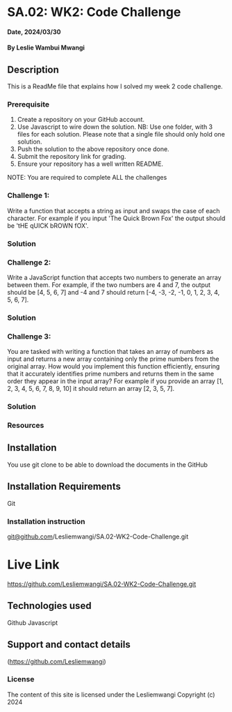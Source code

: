 # SA.02: WK2: Code Challenge

#### Date, 2024/03/30

#### By Leslie Wambui Mwangi

## Description
This is a ReadMe file that explains how I solved my week 2 code challenge.

### Prerequisite
1. Create a repository on your GitHub account.
2. Use Javascript to wire down the solution.
NB: Use one folder, with 3 files for each solution. Please note that a single file should only hold one solution.
3. Push the solution to the above repository once done.
4. Submit the repository link for grading.
5. Ensure your repository has a well written README. 

NOTE: You are required to complete ALL the challenges
### Challenge 1: 
Write a function that accepts a string as input and swaps the case of each character. For example if you input 'The Quick Brown Fox' the output should be 'tHE qUICK bROWN fOX'.

### Solution

### Challenge 2: 
Write a JavaScript function that accepts two numbers to generate an array between them. For example, if the two numbers are 4 and 7, the output should be [4, 5, 6, 7] and -4 and 7 should return [-4, -3, -2, -1, 0, 1, 2, 3, 4, 5, 6, 7].

### Solution

### Challenge 3:
You are tasked with writing a function that takes an array of numbers as input and returns a new array containing only the prime numbers from the original array. How would you implement this function efficiently, ensuring that it accurately identifies prime numbers and returns them in the same order they appear in the input array? For example if you provide an array [1, 2, 3, 4, 5, 6, 7, 8, 9, 10] it should return an array [2, 3, 5, 7].

### Solution

### Resources


## Installation
You use git clone to be able to download the documents in the GitHub

## Installation Requirements
Git

### Installation instruction
git@github.com/Lesliemwangi/SA.02-WK2-Code-Challenge.git

# Live Link
https://github.com/Lesliemwangi/SA.02-WK2-Code-Challenge.git

## Technologies used
Github
Javascript

## Support and contact details
(https://github.com/Lesliemwangi)

### License
The content of this site is licensed under the Lesliemwangi
Copyright (c) 2024